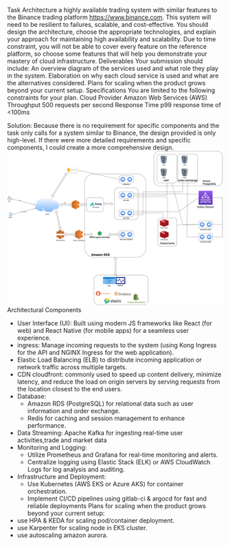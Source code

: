 Task
Architecture a highly available trading system with similar features to the Binance trading platform https://www.binance.com. This system will need to be resilient to failures, scalable, and cost-effective. You should design the architecture, choose the appropriate technologies, and explain your approach for maintaining high availability and scalability.
Due to time constraint, you will not be able to cover every feature on the reference platform, so choose some features that will help you demonstrate your mastery of cloud infrastructure.
Deliverables
Your submission should include:
An overview diagram of the services used and what role they play in the system.
Elaboration on why each cloud service is used and what are the alternatives considered.
Plans for scaling when the product grows beyond your current setup.
Specifications
You are limited to the following constraints for your plan.
Cloud Provider
Amazon Web Services (AWS)
Throughput
500 requests per second
Response Time
p99 response time of <100ms


Solution:
Because there is no requirement for specific components and the task only calls for a system similar to Binance, the design provided is only high-level. If there were more detailed requirements and specific components, I could create a more comprehensive design.
![img.png](img.png)
Architectural Components
- User Interface (UI): Built using modern JS frameworks like React (for web) and React Native (for mobile apps) for a seamless user experience.
- ingress: Manage incoming requests to the system (using Kong Ingress for the API and NGINX Ingress for the web application).
- Elastic Load Balancing (ELB) to distribute incoming application or network traffic across multiple targets.
- CDN cloudfront: commonly used to speed up content delivery, minimize latency, and reduce the load on origin servers by serving requests from the location closest to the end users.
- Database:
    + Amazon RDS (PostgreSQL) for relational data such as user information and order exchange.
    + Redis for caching and session management to enhance performance.
- Data Streaming: Apache Kafka for ingesting real-time user activities,trade and market data
- Monitoring and Logging:
    + Utilize Prometheus and Grafana for real-time monitoring and alerts.
    + Centralize logging using Elastic Stack (ELK) or AWS CloudWatch Logs for log analysis and auditing.
- Infrastructure and Deployment:
    + Use Kubernetes (AWS EKS or Azure AKS) for container orchestration.
    + Implement CI/CD pipelines using gitlab-ci & argocd for fast and reliable deployments
      Plans for scaling when the product grows beyond your current setup:
- use HPA & KEDA for scaling pod/container deployment.
- use Karpenter  for scaling node in EKS cluster.
- use autoscaling amazon aurora.

